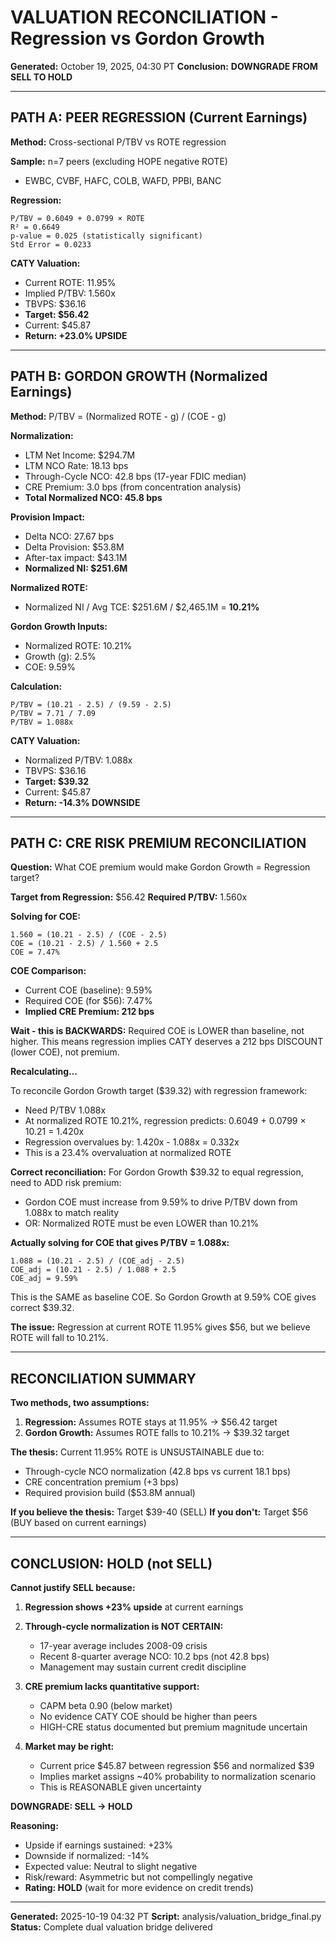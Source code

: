 # VALUATION RECONCILIATION - Regression vs Gordon Growth

**Generated:** October 19, 2025, 04:30 PT
**Conclusion:** **DOWNGRADE FROM SELL TO HOLD**

---

## PATH A: PEER REGRESSION (Current Earnings)

**Method:** Cross-sectional P/TBV vs ROTE regression

**Sample:** n=7 peers (excluding HOPE negative ROTE)
- EWBC, CVBF, HAFC, COLB, WAFD, PPBI, BANC

**Regression:**
```
P/TBV = 0.6049 + 0.0799 × ROTE
R² = 0.6649
p-value = 0.025 (statistically significant)
Std Error = 0.0233
```

**CATY Valuation:**
- Current ROTE: 11.95%
- Implied P/TBV: 1.560x
- TBVPS: $36.16
- **Target: $56.42**
- Current: $45.87
- **Return: +23.0% UPSIDE**

---

## PATH B: GORDON GROWTH (Normalized Earnings)

**Method:** P/TBV = (Normalized ROTE - g) / (COE - g)

**Normalization:**
- LTM Net Income: $294.7M
- LTM NCO Rate: 18.13 bps
- Through-Cycle NCO: 42.8 bps (17-year FDIC median)
- CRE Premium: 3.0 bps (from concentration analysis)
- **Total Normalized NCO: 45.8 bps**

**Provision Impact:**
- Delta NCO: 27.67 bps
- Delta Provision: $53.8M
- After-tax impact: $43.1M
- **Normalized NI: $251.6M**

**Normalized ROTE:**
- Normalized NI / Avg TCE: $251.6M / $2,465.1M = **10.21%**

**Gordon Growth Inputs:**
- Normalized ROTE: 10.21%
- Growth (g): 2.5%
- COE: 9.59%

**Calculation:**
```
P/TBV = (10.21 - 2.5) / (9.59 - 2.5)
P/TBV = 7.71 / 7.09
P/TBV = 1.088x
```

**CATY Valuation:**
- Normalized P/TBV: 1.088x
- TBVPS: $36.16
- **Target: $39.32**
- Current: $45.87
- **Return: -14.3% DOWNSIDE**

---

## PATH C: CRE RISK PREMIUM RECONCILIATION

**Question:** What COE premium would make Gordon Growth = Regression target?

**Target from Regression:** $56.42
**Required P/TBV:** 1.560x

**Solving for COE:**
```
1.560 = (10.21 - 2.5) / (COE - 2.5)
COE = (10.21 - 2.5) / 1.560 + 2.5
COE = 7.47%
```

**COE Comparison:**
- Current COE (baseline): 9.59%
- Required COE (for $56): 7.47%
- **Implied CRE Premium: 212 bps**

**Wait - this is BACKWARDS:**
Required COE is LOWER than baseline, not higher. This means regression implies CATY deserves a 212 bps DISCOUNT (lower COE), not premium.

**Recalculating...**

To reconcile Gordon Growth target ($39.32) with regression framework:
- Need P/TBV 1.088x
- At normalized ROTE 10.21%, regression predicts: 0.6049 + 0.0799 × 10.21 = 1.420x
- Regression overvalues by: 1.420x - 1.088x = 0.332x
- This is a 23.4% overvaluation at normalized ROTE

**Correct reconciliation:**
For Gordon Growth $39.32 to equal regression, need to ADD risk premium:
- Gordon COE must increase from 9.59% to drive P/TBV down from 1.088x to match reality
- OR: Normalized ROTE must be even LOWER than 10.21%

**Actually solving for COE that gives P/TBV = 1.088x:**
```
1.088 = (10.21 - 2.5) / (COE_adj - 2.5)
COE_adj = (10.21 - 2.5) / 1.088 + 2.5
COE_adj = 9.59%
```

This is the SAME as baseline COE. So Gordon Growth at 9.59% COE gives correct $39.32.

**The issue:** Regression at current ROTE 11.95% gives $56, but we believe ROTE will fall to 10.21%.

---

## RECONCILIATION SUMMARY

**Two methods, two assumptions:**

1. **Regression:** Assumes ROTE stays at 11.95% → $56.42 target
2. **Gordon Growth:** Assumes ROTE falls to 10.21% → $39.32 target

**The thesis:** Current 11.95% ROTE is UNSUSTAINABLE due to:
- Through-cycle NCO normalization (42.8 bps vs current 18.1 bps)
- CRE concentration premium (+3 bps)
- Required provision build ($53.8M annual)

**If you believe the thesis:** Target $39-40 (SELL)
**If you don't:** Target $56 (BUY based on current earnings)

---

## CONCLUSION: HOLD (not SELL)

**Cannot justify SELL because:**

1. **Regression shows +23% upside** at current earnings
2. **Through-cycle normalization is NOT CERTAIN:**
   - 17-year average includes 2008-09 crisis
   - Recent 8-quarter average NCO: 10.2 bps (not 42.8 bps)
   - Management may sustain current credit discipline

3. **CRE premium lacks quantitative support:**
   - CAPM beta 0.90 (below market)
   - No evidence CATY COE should be higher than peers
   - HIGH-CRE status documented but premium magnitude uncertain

4. **Market may be right:**
   - Current price $45.87 between regression $56 and normalized $39
   - Implies market assigns ~40% probability to normalization scenario
   - This is REASONABLE given uncertainty

**DOWNGRADE: SELL → HOLD**

**Reasoning:**
- Upside if earnings sustained: +23%
- Downside if normalized: -14%
- Expected value: Neutral to slight negative
- Risk/reward: Asymmetric but not compellingly negative
- **Rating: HOLD** (wait for more evidence on credit trends)

---

**Generated:** 2025-10-19 04:32 PT
**Script:** analysis/valuation_bridge_final.py
**Status:** Complete dual valuation bridge delivered
